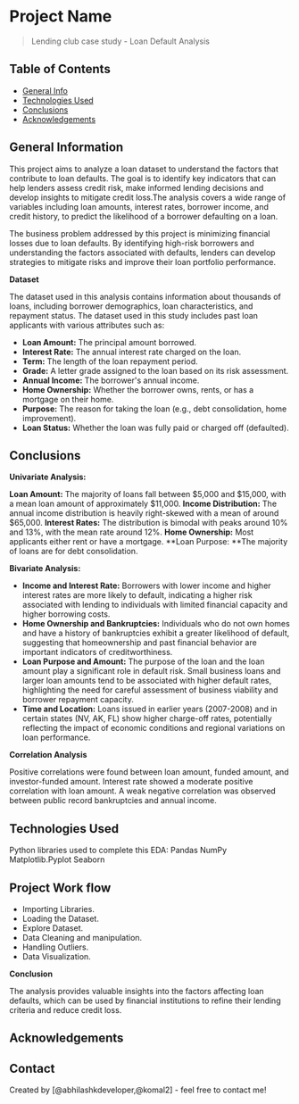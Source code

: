 # Project Name
> Lending club case study - Loan Default Analysis


## Table of Contents
* [General Info](#general-information)
* [Technologies Used](#technologies-used)
* [Conclusions](#conclusions)
* [Acknowledgements](#acknowledgements)

<!-- You can include any other section that is pertinent to your problem -->

## General Information

This project aims to analyze a loan dataset to understand the factors that contribute to loan defaults. The goal is to identify key indicators that can help lenders assess credit risk, make informed lending decisions and develop insights to mitigate credit loss.The analysis covers a wide range of variables including loan amounts, interest rates, borrower income, and credit history, to predict the likelihood of a borrower defaulting on a loan.

The business problem addressed by this project is minimizing financial losses due to loan defaults. By identifying high-risk borrowers and understanding the factors associated with defaults, lenders can develop strategies to mitigate risks and improve their loan portfolio performance.

**Dataset**

The dataset used in this analysis contains information about thousands of loans, including borrower demographics, loan characteristics, and repayment status. The dataset used in this study includes past loan applicants with various attributes such as:
- **Loan Amount:** The principal amount borrowed.
- **Interest Rate:** The annual interest rate charged on the loan.
- **Term:** The length of the loan repayment period.
- **Grade:** A letter grade assigned to the loan based on its risk assessment.
- **Annual Income:** The borrower's annual income.
- **Home Ownership:** Whether the borrower owns, rents, or has a mortgage on their home.
- **Purpose:** The reason for taking the loan (e.g., debt consolidation, home improvement).
- **Loan Status:** Whether the loan was fully paid or charged off (defaulted).

<!-- You don't have to answer all the questions - just the ones relevant to your project. -->

## Conclusions

**Univariate Analysis:**

**Loan Amount:** The majority of loans fall between $5,000 and $15,000, with a mean loan amount of approximately $11,000.
**Income Distribution:** The annual income distribution is heavily right-skewed with a mean of around $65,000.
**Interest Rates:** The distribution is bimodal with peaks around 10% and 13%, with the mean rate around 12%.
**Home Ownership:** Most applicants either rent or have a mortgage.
**Loan Purpose: **The majority of loans are for debt consolidation.

**Bivariate Analysis:**

- **Income and Interest Rate:** Borrowers with lower income and higher interest rates are more likely to default, indicating a higher risk associated with lending to individuals with limited financial capacity and higher borrowing costs.
- **Home Ownership and Bankruptcies:** Individuals who do not own homes and have a history of bankruptcies exhibit a greater likelihood of default, suggesting that homeownership and past financial behavior are important indicators of creditworthiness.
- **Loan Purpose and Amount:** The purpose of the loan and the loan amount play a significant role in default risk. Small business loans and larger loan amounts tend to be associated with higher default rates, highlighting the need for careful assessment of business viability and borrower repayment capacity.
- **Time and Location:** Loans issued in earlier years (2007-2008) and in certain states (NV, AK, FL) show higher charge-off rates, potentially reflecting the impact of economic conditions and regional variations on loan performance.

**Correlation Analysis**

Positive correlations were found between loan amount, funded amount, and investor-funded amount.
Interest rate showed a moderate positive correlation with loan amount.
A weak negative correlation was observed between public record bankruptcies and annual income.

## Technologies Used
Python libraries used to complete this EDA:
Pandas
NumPy
Matplotlib.Pyplot
Seaborn

## Project Work flow

- Importing Libraries.
- Loading the Dataset.
- Explore Dataset.
- Data Cleaning and manipulation.
- Handling Outliers.
- Data Visualization.

**Conclusion**

The analysis provides valuable insights into the factors affecting loan defaults, which can be used by financial institutions to refine their lending criteria and reduce credit loss.

## Acknowledgements

## Contact

Created by [@abhilashkdeveloper,@komal2] - feel free to contact me!


<!-- Optional -->
<!-- ## License -->
<!-- This project is open source and available under the [... License](). -->

<!-- You don't have to include all sections - just the one's relevant to your project -->
